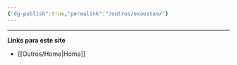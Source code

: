 ```yaml
---
{"dg-publish":true,"permalink":"/outros/exaustao/"}
---
```




___
**Links para este site**  
- [[Outros/Home\|Home]]
